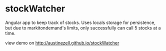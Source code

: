 # stockWatcher

Angular app to keep track of stocks. Uses locals storage for persistence, but due to markitondemand's limits, only successfully can call 5 stocks at a time.


view demo on http://austinezell.github.io/stockWatcher
